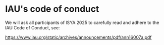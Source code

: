 # IAU's code of conduct

We will ask all participants of ISYA 2025 to carefully read and adhere to the IAU Code of Conduct, see: 

https://www.iau.org/static/archives/announcements/pdf/ann16007a.pdf
